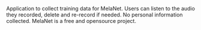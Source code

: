 Application to collect training data for MelaNet. Users can listen to the audio they recorded, delete and re-record if needed. No personal information collected. MelaNet is a free and opensource project.
